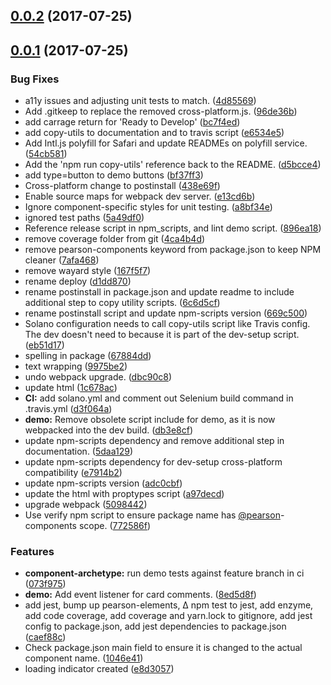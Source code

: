 <a name="0.0.2"></a>
## [0.0.2](https://github.com/Pearson-Higher-Ed/loadingIndicator/compare/v0.0.1...v0.0.2) (2017-07-25)



<a name="0.0.1"></a>
## [0.0.1](https://github.com/Pearson-Higher-Ed/loadingIndicator/compare/896ea18...v0.0.1) (2017-07-25)


### Bug Fixes

* a11y issues and adjusting unit tests to match. ([4d85569](https://github.com/Pearson-Higher-Ed/loadingIndicator/commit/4d85569))
* Add .gitkeep to replace the removed cross-platform.js. ([96de36b](https://github.com/Pearson-Higher-Ed/loadingIndicator/commit/96de36b))
* add carrage return for 'Ready to Develop' ([bc7f4ed](https://github.com/Pearson-Higher-Ed/loadingIndicator/commit/bc7f4ed))
* add copy-utils to documentation and to travis script ([e6534e5](https://github.com/Pearson-Higher-Ed/loadingIndicator/commit/e6534e5))
* Add Intl.js polyfill for Safari and update READMEs on polyfill service. ([54cb581](https://github.com/Pearson-Higher-Ed/loadingIndicator/commit/54cb581))
* Add the 'npm run copy-utils' reference back to the README. ([d5bcce4](https://github.com/Pearson-Higher-Ed/loadingIndicator/commit/d5bcce4))
* add type=button to demo buttons ([bf37ff3](https://github.com/Pearson-Higher-Ed/loadingIndicator/commit/bf37ff3))
* Cross-platform change to postinstall ([438e69f](https://github.com/Pearson-Higher-Ed/loadingIndicator/commit/438e69f))
* Enable source maps for webpack dev server. ([e13cd6b](https://github.com/Pearson-Higher-Ed/loadingIndicator/commit/e13cd6b))
* Ignore component-specific styles for unit testing. ([a8bf34e](https://github.com/Pearson-Higher-Ed/loadingIndicator/commit/a8bf34e))
* ignored test paths ([5a49df0](https://github.com/Pearson-Higher-Ed/loadingIndicator/commit/5a49df0))
* Reference release script in npm_scripts, and lint demo script. ([896ea18](https://github.com/Pearson-Higher-Ed/loadingIndicator/commit/896ea18))
* remove coverage folder from git ([4ca4b4d](https://github.com/Pearson-Higher-Ed/loadingIndicator/commit/4ca4b4d))
* remove pearson-components keyword from package.json to keep NPM cleaner ([7afa468](https://github.com/Pearson-Higher-Ed/loadingIndicator/commit/7afa468))
* remove wayard style ([167f5f7](https://github.com/Pearson-Higher-Ed/loadingIndicator/commit/167f5f7))
* rename deploy ([d1dd870](https://github.com/Pearson-Higher-Ed/loadingIndicator/commit/d1dd870))
* rename postinstall in package.json and update readme to include additional step to copy utility scripts. ([6c6d5cf](https://github.com/Pearson-Higher-Ed/loadingIndicator/commit/6c6d5cf))
* rename postinstall script and update npm-scripts version ([669c500](https://github.com/Pearson-Higher-Ed/loadingIndicator/commit/669c500))
* Solano configuration needs to call copy-utils script like Travis config. The dev doesn't need to because it is part of the dev-setup script. ([eb51d17](https://github.com/Pearson-Higher-Ed/loadingIndicator/commit/eb51d17))
* spelling in package ([67884dd](https://github.com/Pearson-Higher-Ed/loadingIndicator/commit/67884dd))
* text wrapping ([9975be2](https://github.com/Pearson-Higher-Ed/loadingIndicator/commit/9975be2))
* undo webpack upgrade. ([dbc90c8](https://github.com/Pearson-Higher-Ed/loadingIndicator/commit/dbc90c8))
* update html ([1c678ac](https://github.com/Pearson-Higher-Ed/loadingIndicator/commit/1c678ac))
* **CI:** add solano.yml and comment out Selenium build command in .travis.yml ([d3f064a](https://github.com/Pearson-Higher-Ed/loadingIndicator/commit/d3f064a))
* **demo:** Remove obsolete script include for demo, as it is now webpacked into the dev build. ([db3e8cf](https://github.com/Pearson-Higher-Ed/loadingIndicator/commit/db3e8cf))
* update npm-scripts dependency and remove additional step in documentation. ([5daa129](https://github.com/Pearson-Higher-Ed/loadingIndicator/commit/5daa129))
* update npm-scripts dependency for dev-setup cross-platform compatibility ([e7914b2](https://github.com/Pearson-Higher-Ed/loadingIndicator/commit/e7914b2))
* update npm-scripts version ([adc0cbf](https://github.com/Pearson-Higher-Ed/loadingIndicator/commit/adc0cbf))
* update the html with proptypes script ([a97decd](https://github.com/Pearson-Higher-Ed/loadingIndicator/commit/a97decd))
* upgrade webpack ([5098442](https://github.com/Pearson-Higher-Ed/loadingIndicator/commit/5098442))
* Use verify npm script to ensure package name has [@pearson](https://github.com/pearson)-components scope. ([772586f](https://github.com/Pearson-Higher-Ed/loadingIndicator/commit/772586f))


### Features

* **component-archetype:** run demo tests against feature branch in ci ([073f975](https://github.com/Pearson-Higher-Ed/loadingIndicator/commit/073f975))
* **demo:** Add event listener for card comments. ([8ed5d8f](https://github.com/Pearson-Higher-Ed/loadingIndicator/commit/8ed5d8f))
* add jest, bump up pearson-elements, ∆ npm test to jest, add enzyme, add code coverage, add coverage and yarn.lock to gitignore, add jest config to package.json, add jest dependencies to package.json ([caef88c](https://github.com/Pearson-Higher-Ed/loadingIndicator/commit/caef88c))
* Check package.json main field to ensure it is changed to the actual component name. ([1046e41](https://github.com/Pearson-Higher-Ed/loadingIndicator/commit/1046e41))
* loading indicator created ([e8d3057](https://github.com/Pearson-Higher-Ed/loadingIndicator/commit/e8d3057))



